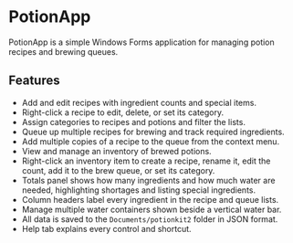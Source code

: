 # PotionApp

PotionApp is a simple Windows Forms application for managing potion recipes and brewing queues.

## Features

- Add and edit recipes with ingredient counts and special items.
- Right-click a recipe to edit, delete, or set its category.
- Assign categories to recipes and potions and filter the lists.
- Queue up multiple recipes for brewing and track required ingredients.
- Add multiple copies of a recipe to the queue from the context menu.
- View and manage an inventory of brewed potions.
- Right-click an inventory item to create a recipe, rename it, edit the count, add it to the brew queue, or set its category.
- Totals panel shows how many ingredients and how much water are needed, highlighting shortages and listing special ingredients.
- Column headers label every ingredient in the recipe and queue lists.
- Manage multiple water containers shown beside a vertical water bar.
- All data is saved to the `Documents/potionkit2` folder in JSON format.
- Help tab explains every control and shortcut.

